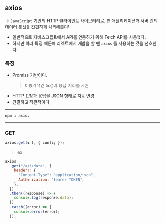 ## axios

-> `JavaScript` 기반의 HTTP 클라이언트 라이브러리로, 웹 애플리케이션과 서버 간의 데이터 통신을 간편하게 처리해준다!

- 일반적으로 자바스크립트에서 API를 연동하기 위해 Fetch API를 사용했다.
- 하지만 여러 특징 때문에 리엑트에서 개발을 할 땐 `axios` 를 사용하는 것을 선호한다.

### 특징

- Promise 기반이다.
  > 비동기적인 요청과 응답 처리를 지원
- HTTP 요청과 응답을 JSON 형태로 자동 변경
- 간결하고 직관적이다

---

```
npm i axios
```

---

### GET

```js
axios.get(url, { config });
```

> ex

```js
axios
  .get("/api/data", {
    headers: {
      "Content-Type": "application/json",
      Authorization: "Bearer TOKEN",
    },
  })
  .then((response) => {
    console.log(response.data);
  })
  .catch((error) => {
    console.error(error);
  });
```
